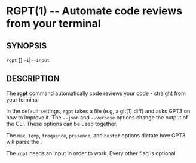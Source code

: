 RGPT(1) -- Automate code reviews from your terminal
===================================================

## SYNOPSIS
`rgpt` [<options>] `-i`|`--input` <diff>

## DESCRIPTION
The **rgpt** command automatically code reviews your code - straight from your terminal

In the default settings, `rgpt` takes a <diff> file (e.g, a git(1) diff) and asks GPT3 on how to improve it.
The `--json` and `--verbose` options change the output of the CLI. These options can be used together. 

The `max`,  `temp`, `frequence`, `presence`, and `bestof` options dictate how GPT3 will parse the <diff>.

The `rgpt` needs an input <diff> in order to work. Every other flag is optional.
